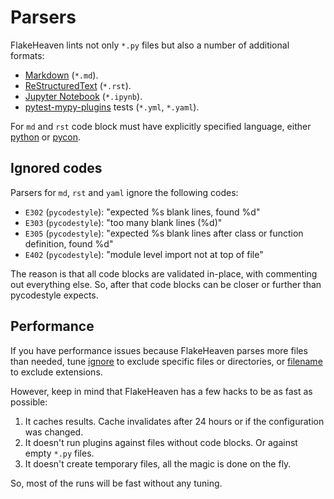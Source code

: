 # Parsers

FlakeHeaven lints not only `*.py` files but also a number of additional formats:

+ [Markdown](https://en.wikipedia.org/wiki/Markdown) (`*.md`).
+ [ReStructuredText](https://en.wikipedia.org/wiki/ReStructuredText) (`*.rst`).
+ [Jupyter Notebook](https://jupyter.org/) (`*.ipynb`).
+ [pytest-mypy-plugins](https://github.com/typeddjango/pytest-mypy-plugins) tests (`*.yml`, `*.yaml`).

For `md` and `rst` code block must have explicitly specified language, either [python](https://pygments.org/docs/lexers/#pygments.lexers.python.PythonLexer) or [pycon](https://pygments.org/docs/lexers/#pygments.lexers.python.PythonConsoleLexer).

## Ignored codes

Parsers for `md`, `rst` and `yaml` ignore the following codes:

+ `E302` (`pycodestyle`): "expected %s blank lines, found %d"
+ `E303` (`pycodestyle`): "too many blank lines (%d)"
+ `E305` (`pycodestyle`): "expected %s blank lines after class or function definition, found %d"
+ `E402` (`pycodestyle`): "module level import not at top of file"

The reason is that all code blocks are validated in-place, with commenting out everything else. So, after that code blocks can be closer or further than pycodestyle expects.

## Performance

If you have performance issues because FlakeHeaven parses more files than needed, tune [ignore](https://flake8.pycqa.org/en/latest/user/options.html#cmdoption-flake8-ignore) to exclude specific files or directories, or [filename](https://flake8.pycqa.org/en/latest/user/options.html#cmdoption-flake8-filename) to exclude extensions.

However, keep in mind that FlakeHeaven has a few hacks to be as fast as possible:

1. It caches results. Cache invalidates after 24 hours or if the configuration was changed.
1. It doesn't run plugins against files without code blocks. Or against empty `*.py` files.
1. It doesn't create temporary files, all the magic is done on the fly.

So, most of the runs will be fast without any tuning.
